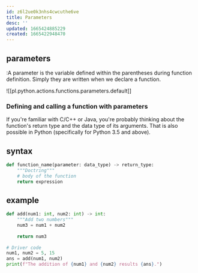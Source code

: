 ```yaml
---
id: z6l2ue0k3nhs4cwcuthe6ve
title: Parameters
desc: ''
updated: 1665424885229
created: 1665422948470
---
```

## parameters
:A parameter is the variable defined within the parentheses during function definition. Simply they are written when we declare a function. 

![[pl.python.actions.functions.parameters.default]]

### Defining and calling a function with parameters
If you're familiar with C/C++ or Java, you're probably thinking about the function's return type and the data type of its arguments. That is also possible in Python (specifically for Python 3.5 and above).

## syntax
```python
def function_name(parameter: data_type) -> return_type:
    """Doctring"""
    # body of the function
    return expression
```
## example
```python
def add(num1: int, num2: int) -> int:
    """Add two numbers"""
    num3 = num1 + num2
 
    return num3
 
# Driver code
num1, num2 = 5, 15
ans = add(num1, num2)
print(f"The addition of {num1} and {num2} results {ans}.")
```
